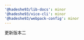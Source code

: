 ```yaml
---
'@hadeshe93/lib-docs': minor
'@hadeshe93/vice-cli': minor
'@hadeshe93/webpack-config': minor
---
```


更新版本二
